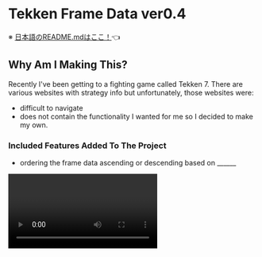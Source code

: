 # Tekken Frame Data ver0.4
※ [日本語のREADME.mdはここ！](TODO)👈

## Why Am I Making This?

Recently I've been getting to a fighting game called Tekken 7. There are various websites with strategy info but unfortunately, those websites were:
- difficult to navigate
- does not contain the functionality I wanted
for me so I decided to make my own.

### Included Features Added To The Project
- ordering the frame data ascending or descending based on ______
<VIDEO HERE/>
- highlighting of data within the table
<VIDEO HERE/>
- When the command move is pressed, the move will be performed in video
<VIDEO HERE/>

## The Goal

To get a handle on developing with Next.js, Express.js, and mysql.

※ Express.js and mysql development will be handled on a separate repository

## Github Pages

https://perrym123.github.io/tekken-frame-data/

![alt text](./sampleData/ver0.3.1.gif)

## Getting Started

```
$ git clone git@github.com:PerryM123/tekken-frame-data.git
$ cd tekken-frame-data
$ yarn
$ yarn dev
```

## Techonogies being used

- フロント技術: NextJS
- サーバーサイド技術: express.JS (TODO: Add repo here)
- データベース: mysql

## Prettier configurations

For those using vscode, the settings below should get Prettier setup fine.

```
{
  "[typescript]": {
    "editor.defaultFormatter": "esbenp.prettier-vscode"
  },
  "[typescriptreact]": {
    "editor.defaultFormatter": "esbenp.prettier-vscode"
  },
  "[jsonc]": {
    "editor.defaultFormatter": "esbenp.prettier-vscode"
  }
}
```
